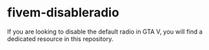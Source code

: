 # fivem-disableradio
If you are looking to disable the default radio in GTA V, you will find a dedicated resource in this repository.

